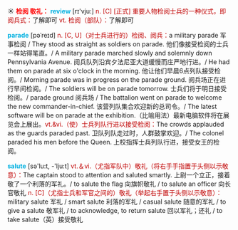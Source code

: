 ☀ <font color="red">**检阅 敬礼：**</font>
<font color="sky blue">**review**</font> [rɪ'vju:] 
<font color="#c00000">n. [C] [正式] 重要人物检阅士兵的一种仪式，即阅兵式：</font>了解即可 <font color="#c00000">vt. 检阅（部队）：</font>了解即可
           
<font color="sky blue">**parade**</font> [pəˈreɪd]
<font color="#c00000">n. [C, U]（对士兵进行的）检阅、阅兵：</font>a military parade 军事检阅 / They stood as straight as soldiers on parade. 他们像接受检阅的士兵一样站得笔直。/ A military parade marched slowly and solemnly down Pennsylvania Avenue. 阅兵队列沿宾夕法尼亚大道缓慢而庄严地行进。/ He had them on parade at six o'clock in the morning. 他让他们早晨6点列队接受检阅。/ Morning parade was in progress on the parade ground. 阅兵场正在进行早间检阅。/ The soldiers will be on parade tomorrow. 士兵们将于明日接受检阅。/ parade ground 阅兵场 / The battalion went on parade to welcome the new commander-in-chief. 该营列队集合欢迎新的总司令。/ The latest software will be on parade at the exhibition.（比喻用法）最新电脑软件将在展览会上展出。<font color="#c00000">vt.&vi.（使）士兵列队行进以接受检阅：</font>The crowds applauded as the guards paraded past. 卫队列队走过时，人群鼓掌欢迎。/ The colonel paraded his men before the Queen. 上校指挥士兵列队行进，接受女王的检阅。

<font color="sky blue">**salute**</font> [sə'lu:t, -'lju:t] 
<font color="#c00000">vt.＆vi.（尤指军队中）敬礼（将右手手指置于头侧以示敬意）：</font>The captain stood to attention and saluted smartly. 上尉一个立正，接着敬了一个利落的军礼。/ to salute the flag 向旗帜敬礼 / to salute an officer 向长官敬礼 <font color="#c00000">n. [C]（尤指士兵和军官之间的）敬礼（举起右手置于头侧以示敬意）：</font>military salute 军礼 / smart salute 利落的军礼 / casual salute 随意的军礼 / to give a salute 敬军礼 / to acknowledge, to return salute 回以军礼；还礼 / to take salute（英）接受敬礼


